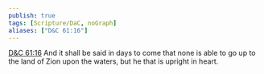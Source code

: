 ```yaml
---
publish: true
tags: [Scripture/DaC, noGraph]
aliases: ["D&C 61:16"]
---
```

[D&C 61:16](https://churchofjesuschrist.org/study/scriptures/dc-testament/dc/61?lang=eng&id=p16#p16) And it shall be said in days to come that none is able to go up to the land of Zion upon the waters, but he that is upright in heart.
